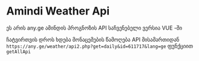 # Amindi Weather Api
ეს არის any.ge ამინდის პროგნოზის API საჩვენებელი ვერსია VUE -ში

ჩატვირთვის დროს ხდება მონაცემების წამოღება API მისამართიდან ```https://any.ge/weather/api2.php?get=daily&id=611717&lang=ge``` ფუნქციით ```getAllApi```
